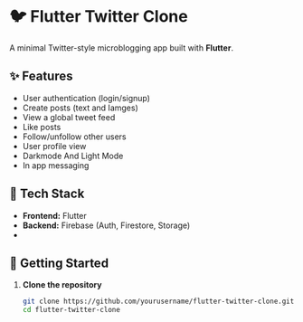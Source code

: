 # 🐦 Flutter Twitter Clone

A minimal Twitter-style microblogging app built with **Flutter**.

## ✨ Features

- User authentication (login/signup)
- Create posts  (text and Iamges)
- View a global tweet feed
- Like posts
- Follow/unfollow other users
- User profile view
- Darkmode And Light Mode
- In app messaging 

## 📱 Tech Stack

- **Frontend:** Flutter
- **Backend:** Firebase (Auth, Firestore, Storage)
-

## 🚀 Getting Started

1. **Clone the repository**
   ```bash
   git clone https://github.com/yourusername/flutter-twitter-clone.git
   cd flutter-twitter-clone
